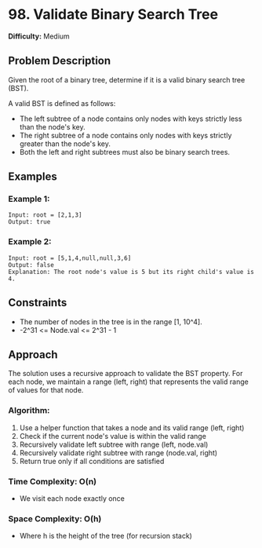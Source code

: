 # 98. Validate Binary Search Tree

**Difficulty:** Medium

## Problem Description

Given the root of a binary tree, determine if it is a valid binary search tree (BST).

A valid BST is defined as follows:

- The left subtree of a node contains only nodes with keys strictly less than the node's key.
- The right subtree of a node contains only nodes with keys strictly greater than the node's key.
- Both the left and right subtrees must also be binary search trees.

## Examples

### Example 1:
```
Input: root = [2,1,3]
Output: true
```

### Example 2:
```
Input: root = [5,1,4,null,null,3,6]
Output: false
Explanation: The root node's value is 5 but its right child's value is 4.
```

## Constraints

- The number of nodes in the tree is in the range [1, 10^4].
- -2^31 <= Node.val <= 2^31 - 1

## Approach

The solution uses a recursive approach to validate the BST property. For each node, we maintain a range (left, right) that represents the valid range of values for that node.

### Algorithm:
1. Use a helper function that takes a node and its valid range (left, right)
2. Check if the current node's value is within the valid range
3. Recursively validate left subtree with range (left, node.val)
4. Recursively validate right subtree with range (node.val, right)
5. Return true only if all conditions are satisfied

### Time Complexity: O(n)
- We visit each node exactly once

### Space Complexity: O(h)
- Where h is the height of the tree (for recursion stack)
